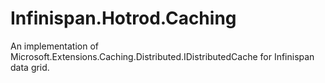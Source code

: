 # Infinispan.Hotrod.Caching
An implementation of Microsoft.Extensions.Caching.Distributed.IDistributedCache for Infinispan data grid.
